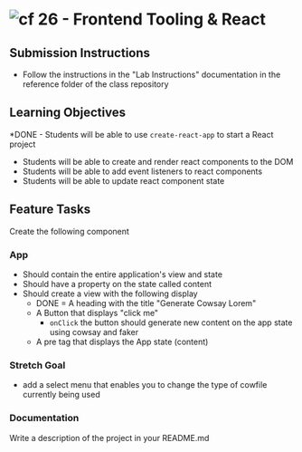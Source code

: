# ![cf](http://i.imgur.com/7v5ASc8.png) 26 - Frontend Tooling & React

## Submission Instructions

* Follow the instructions in the "Lab Instructions" documentation in the reference folder of the class repository

## Learning Objectives

*DONE - Students will be able to use `create-react-app` to start a React project
* Students will be able to create and render react components to the DOM
* Students will be able to add event listeners to react components
* Students will be able to update react component state

## Feature Tasks

Create the following component

### App

* Should contain the entire application's view and state
* Should have a property on the state called content
* Should create a view with the following display
  * DONE = A heading with the title "Generate Cowsay Lorem"
  * A Button that displays "click me"
    * `onClick` the button should generate new content on the app state using cowsay and faker
  * A pre tag that displays the App state (content)

### Stretch Goal

* add a select menu that enables you to change the type of cowfile currently being used

### Documentation

Write a description of the project in your README.md

